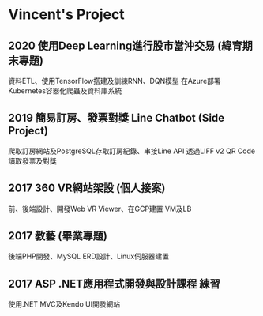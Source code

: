 # Vincent's Project
## 2020	使用Deep Learning進行股市當沖交易  (緯育期末專題)
資料ETL、使用TensorFlow搭建及訓練RNN、DQN模型
在Azure部署Kubernetes容器化爬蟲及資料庫系統

## 2019	簡易訂房、發票對獎 Line Chatbot  (Side Project)
爬取訂房網站及PostgreSQL存取訂房紀錄、串接Line API
透過LIFF v2 QR Code讀取發票及對獎

## 2017	360 VR網站架設  (個人接案)
前、後端設計、開發Web VR Viewer、在GCP建置 VM及LB

## 2017	教藝 (畢業專題)
後端PHP開發、MySQL ERD設計、Linux伺服器建置

## 2017 ASP .NET應用程式開發與設計課程 練習
使用.NET MVC及Kendo UI開發網站
